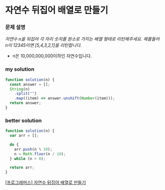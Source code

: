 # 자연수 뒤집어 배열로 만들기

### 문제 설명

_자연수 n을 뒤집어 각 자리 숫자를 원소로 가지는 배열 형태로 리턴해주세요. 예를들어 n이 12345이면 [5,4,3,2,1]을 리턴합니다._

- n은 10,000,000,000이하인 자연수입니다.

### my solution

```javascript
function solution(n) {
  const answer = [];
  String(n)
    .split("")
    .map((item) => answer.unshift(Number(item)));
  return answer;
}
```

### better solution

```javascript
function solution(n) {
  var arr = [];

  do {
    arr.push(n % 10);
    n = Math.floor(n / 10);
  } while (n > 0);

  return arr;
}
```

[[프로그래머스] 자연수 뒤집어 배열로 만들기](https://programmers.co.kr/learn/courses/30/lessons/12932)
